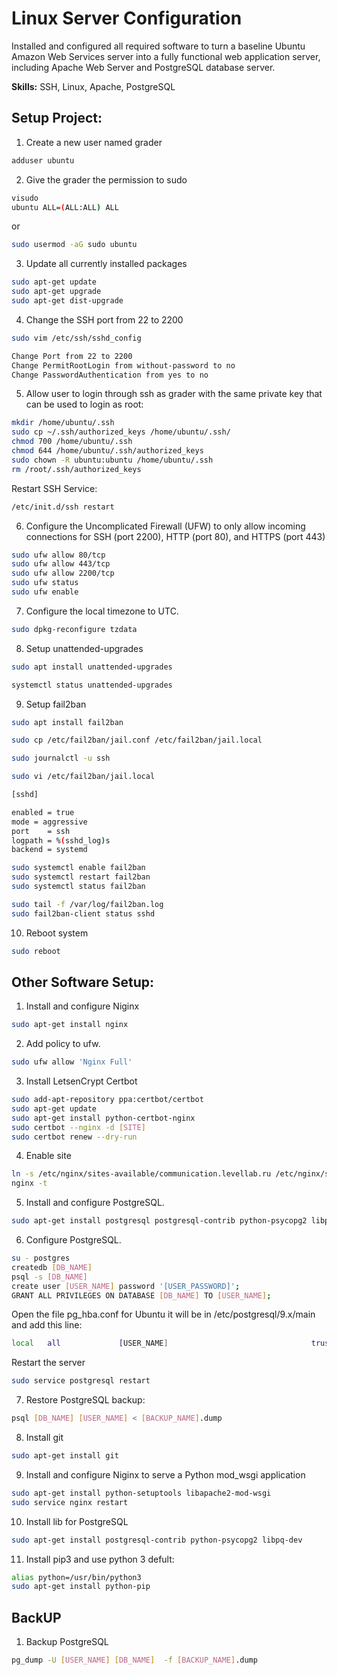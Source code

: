 # Linux Server Configuration

Installed and configured all required software to turn a baseline Ubuntu Amazon Web Services server into a fully functional web application server, including Apache Web Server and PostgreSQL database server.

<b>Skills:</b> SSH, Linux, Apache, PostgreSQL

## Setup Project:

1) Create a new user named grader
```bash
adduser ubuntu
```
2) Give the grader the permission to sudo
```bash
visudo  
ubuntu ALL=(ALL:ALL) ALL
```
or
```bash
sudo usermod -aG sudo ubuntu
```

3) Update all currently installed packages
```bash
sudo apt-get update
sudo apt-get upgrade
sudo apt-get dist-upgrade
```
4) Change the SSH port from 22 to 2200
```bash
sudo vim /etc/ssh/sshd_config
```
```bash
Change Port from 22 to 2200
Change PermitRootLogin from without-password to no
Change PasswordAuthentication from yes to no
```
5) Allow user to login through ssh as grader with the same private key that can be used to login as root:
```bash
mkdir /home/ubuntu/.ssh
sudo cp ~/.ssh/authorized_keys /home/ubuntu/.ssh/
chmod 700 /home/ubuntu/.ssh
chmod 644 /home/ubuntu/.ssh/authorized_keys
sudo chown -R ubuntu:ubuntu /home/ubuntu/.ssh
rm /root/.ssh/authorized_keys
```
Restart SSH Service:
```bash
/etc/init.d/ssh restart
```
6) Configure the Uncomplicated Firewall (UFW) to only allow incoming connections for SSH (port 2200), HTTP (port 80), and HTTPS (port 443)
```bash
sudo ufw allow 80/tcp
sudo ufw allow 443/tcp
sudo ufw allow 2200/tcp
sudo ufw status
sudo ufw enable
```

7) Configure the local timezone to UTC.
```bash
sudo dpkg-reconfigure tzdata
```
8) Setup unattended-upgrades
```bash
sudo apt install unattended-upgrades
```
```bash
systemctl status unattended-upgrades
```
9) Setup fail2ban
```bash
sudo apt install fail2ban
```
```bash
sudo cp /etc/fail2ban/jail.conf /etc/fail2ban/jail.local
```
```bash
sudo journalctl -u ssh
```
```bash
sudo vi /etc/fail2ban/jail.local
```
```bash
[sshd]

enabled = true
mode = aggressive
port    = ssh
logpath = %(sshd_log)s
backend = systemd
```
```bash
sudo systemctl enable fail2ban
sudo systemctl restart fail2ban
sudo systemctl status fail2ban
```
```bash
sudo tail -f /var/log/fail2ban.log
sudo fail2ban-client status sshd
```

10) Reboot system
```bash
sudo reboot
```

## Other Software Setup:

1) Install and configure Niginx 
```bash
sudo apt-get install nginx
```
2) Add policy to ufw.
```bash
sudo ufw allow 'Nginx Full'
```
3) Install LetsenCrypt Certbot
```bash
sudo add-apt-repository ppa:certbot/certbot
sudo apt-get update
sudo apt-get install python-certbot-nginx
sudo certbot --nginx -d [SITE]
sudo certbot renew --dry-run
```
4) Enable site
```bash
ln -s /etc/nginx/sites-available/communication.levellab.ru /etc/nginx/sites-enabled/
nginx -t
```
5) Install and configure PostgreSQL.
```bash
sudo apt-get install postgresql postgresql-contrib python-psycopg2 libpq-dev
```
6) Configure PostgreSQL.
```bash
su - postgres
createdb [DB_NAME]
psql -s [DB_NAME]
create user [USER_NAME] password '[USER_PASSWORD]';
GRANT ALL PRIVILEGES ON DATABASE [DB_NAME] TO [USER_NAME];
```
Open the file pg_hba.conf for Ubuntu it will be in /etc/postgresql/9.x/main and add this line:
```bash
local   all             [USER_NAME]                                trust

```
Restart the server
```bash
sudo service postgresql restart
```
7) Restore PostgreSQL backup:
```bash
psql [DB_NAME] [USER_NAME] < [BACKUP_NAME].dump
```
8) Install git
```bash
sudo apt-get install git 
```
9) Install and configure Niginx to serve a Python mod_wsgi application
```bash
sudo apt-get install python-setuptools libapache2-mod-wsgi
sudo service nginx restart
```

10) Install lib for PostgreSQL
```bash
sudo apt-get install postgresql-contrib python-psycopg2 libpq-dev
```
11) Install pip3 and use python 3 defult:
```bash
alias python=/usr/bin/python3
sudo apt-get install python-pip
 ```

## BackUP
1. Backup PostgreSQL
```bash
pg_dump -U [USER_NAME] [DB_NAME]  -f [BACKUP_NAME].dump
```
